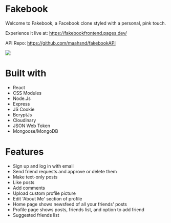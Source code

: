 # Fakebook

Welcome to Fakebook, a Facebook clone styled with a personal, pink touch.

Experience it live at: https://fakebookfrontend.pages.dev/

API Repo: https://github.com/maahsnd/fakebookAPI

![](https://github.com/maahsnd/fakebookFrontEnd/blob/main/src/assets/chrome-capture-2023-10-18%20(1).gif)

# Built with

* React
* CSS Modules
* Node.Js
* Express
* JS Cookie
* BcryptJs
* Cloudinary
* JSON Web Token
* Mongoose/MongoDB

# Features


* Sign up and log in with email
* Send friend requests and approve or delete them
* Make text-only posts
* Like posts
* Add comments
* Upload custom profile picture
* Edit 'About Me' section of profile
* Home page shows newsfeed of all your friends' posts
* Profile page shows posts, friends list, and option to add friend
* Suggested friends list




